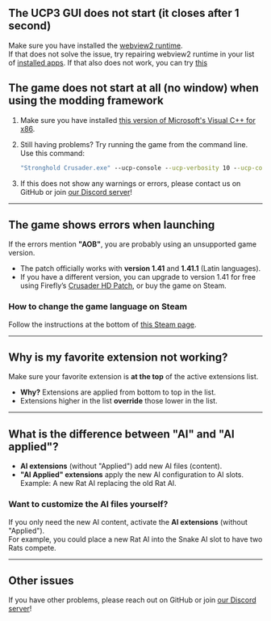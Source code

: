 ## The UCP3 GUI does not start (it closes after 1 second)
Make sure you have installed the [webview2 runtime](https://developer.microsoft.com/en-us/microsoft-edge/webview2/).  
If that does not solve the issue, try repairing webview2 runtime in your list of [installed apps](https://support.microsoft.com/en-us/windows/repair-apps-and-programs-in-windows-e90eefe4-d0a2-7c1b-dd59-949a9030f317).
If that also does not work, you can try [this](https://superuser.com/a/1751710)

## The game does not start at all (no window) when using the modding framework

1. Make sure you have installed [this version of Microsoft's Visual C++ for x86](https://aka.ms/vs/17/release/vc_redist.x86.exe).

2. Still having problems? Try running the game from the command line. Use this command:
    ```cmd
    "Stronghold Crusader.exe" --ucp-console --ucp-verbosity 10 --ucp-console-verbosity 10
    ```

3. If this does not show any warnings or errors, please contact us on GitHub or join [our Discord server](https://discord.gg/P9dkF38Q2t)!

---

## The game shows errors when launching

If the errors mention **"AOB"**, you are probably using an unsupported game version.

- The patch officially works with **version 1.41** and **1.41.1** (Latin languages).  
- If you have a different version, you can upgrade to version 1.41 for free using Firefly’s [Crusader HD Patch](http://www.strongholdcrusaderhd.com/patch.html), or buy the game on Steam.

### How to change the game language on Steam
Follow the instructions at the bottom of [this Steam page](https://help.steampowered.com/en/faqs/view/4984-C127-121D-B3F2).

---

## Why is my favorite extension not working?

Make sure your favorite extension is **at the top** of the active extensions list.

- **Why?** Extensions are applied from bottom to top in the list.  
- Extensions higher in the list **override** those lower in the list.

---

## What is the difference between "AI" and "AI applied"?

- **AI extensions** (without "Applied") add new AI files (content).  
- **"AI Applied" extensions** apply the new AI configuration to AI slots.  
   Example: A new Rat AI replacing the old Rat AI.

### Want to customize the AI files yourself?  
If you only need the new AI content, activate the **AI extensions** (without "Applied").  
For example, you could place a new Rat AI into the Snake AI slot to have two Rats compete.

---

## Other issues

If you have other problems, please reach out on GitHub or join [our Discord server](https://discord.gg/P9dkF38Q2t)!
